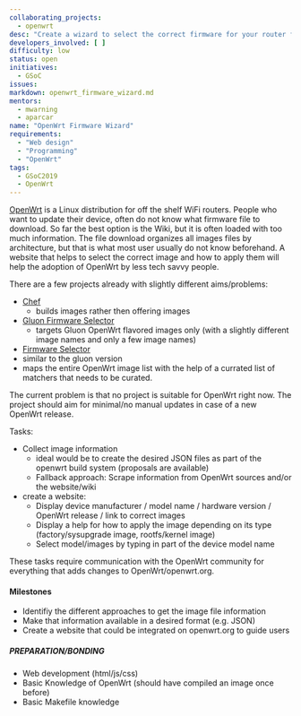 ```yaml
---
collaborating_projects:
  - openwrt
desc: "Create a wizard to select the correct firmware for your router for openwrt.org"
developers_involved: [ ]
difficulty: low
status: open
initiatives:
  - GSoC
issues:
markdown: openwrt_firmware_wizard.md
mentors:
  - mwarning
  - aparcar
name: "OpenWrt Firmware Wizard"
requirements:
  - "Web design"
  - "Programming"
  - "OpenWrt"
tags:
  - GSoC2019
  - OpenWrt
---
```


[OpenWrt](openwrt.org) is a Linux distribution for off the shelf WiFi routers. People who want to update their device, often do not know what firmware file to download. So far the best option is the Wiki, but it is often loaded with too much information. The file download organizes all images files by architecture, but that is what most user usually do not know beforehand. A website that helps to select the correct image and how to apply them will help the adoption of OpenWrt by less tech savvy people.

There are a few projects already with slightly different aims/problems:

- [Chef](https://github.com/libremesh/chef)
  - builds images rather then offering images
- [Gluon Firmware Selector](https://github.com/freifunk-darmstadt/gluon-firmware-selector)
  - targets Gluon OpenWrt flavored images only (with a slightly different image names and only a few image names)
- [Firmware Selector](https://github.com/freifunk-bielefeld/firmware-selector/)
 - similar to the gluon version
 - maps the entire OpenWrt image list with the help of a currated list of matchers that needs to be curated.

The current problem is that no project is suitable for OpenWrt right now. The project should aim for minimal/no manual updates in case of a new OpenWrt release.

Tasks:
 - Collect image information
   - ideal would be to create the desired JSON files as part of the openwrt build system (proposals are available)
   - Fallback approach: Scrape information from OpenWrt sources and/or the website/wiki
 - create a website:
   - Display device manufacturer / model name / hardware version / OpenWrt release / link to correct images
   - Display a help for how to apply the image depending on its type (factory/sysupgrade image, rootfs/kernel image)
   - Select model/images by typing in part of the device model name

These tasks require communication with the OpenWrt community for everything that adds changes to OpenWrt/openwrt.org.

#### Milestones

* Identifiy the different approaches to get the image file information
* Make that information available in a desired format (e.g. JSON)
* Create a website that could be integrated on openwrt.org to guide users

##### PREPARATION/BONDING

- Web development (html/js/css)
- Basic Knowledge of OpenWrt (should have compiled an image once before)
- Basic Makefile knowledge
